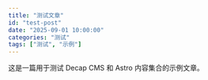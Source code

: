 ```yaml
---
title: "测试文章"
id: "test-post"
date: "2025-09-01 10:00:00"
categories: "测试"
tags: ["测试", "示例"]
---
```

这是一篇用于测试 Decap CMS 和 Astro 内容集合的示例文章。
